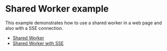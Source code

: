 # Shared Worker example

This example demonstrates how to use a shared worker in a web page and also with a SSE connection.

- [Shared Worker](./shared-worker/)
- [Shared Worker with SSE](./shared-worker-sse/)